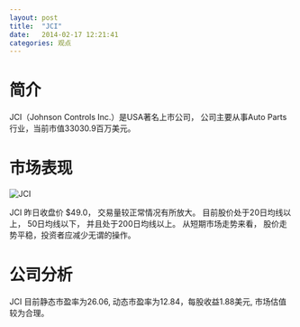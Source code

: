 ```yaml
---
layout: post
title:  "JCI"
date:   2014-02-17 12:21:41
categories: 观点
---
```


# 简介
JCI（Johnson Controls Inc.）是USA著名上市公司，
公司主要从事Auto Parts行业，当前市值33030.9百万美元。

# 市场表现

![JCI](http://finviz.com/chart.ashx?t=JCI&ty=c&ta=1&p=d&s=l)

JCI 昨日收盘价 $49.0，
交易量较正常情况有所放大。
目前股价处于20日均线以上，
50日均线以下，
并且处于200日均线以上。
从短期市场走势来看，
股价走势平稳，投资者应减少无谓的操作。

# 公司分析
JCI 目前静态市盈率为26.06, 动态市盈率为12.84，每股收益1.88美元,
市场估值较为合理。
